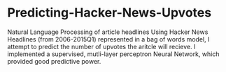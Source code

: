 # Predicting-Hacker-News-Upvotes
Natural Language Processing of article headlines
Using Hacker News Headlines (from 2006-2015Q1) represented in a bag of words model, I attempt to predict the number of upvotes the aritcle will recieve. I implemented a supervised, mutli-layer perceptron Neural Network, which provided good predictive power.
